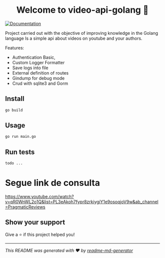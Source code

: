 <h1 align="center">Welcome to video-api-golang 👋</h1>
<p>
  <a href="todo documentation" target="_blank">
    <img alt="Documentation" src="https://img.shields.io/badge/documentation-yes-brightgreen.svg" />
  </a>
</p>

Project carried out with the objective of improving knowledge in the Golang language
Is a simple api about videos on youtube and your authors.

Features:

 - Authentication Basic,
 - Custom Logger Formatter
 - Save logs into file
 - External definition of routes
 - Gindump for debug mode 
 - Crud with sqlite3 and Gorm

## Install

```sh
go build 
```

## Usage

```sh
go run main.go
```

## Run tests

```sh
todo ...
```

# Segue link de consulta
https://www.youtube.com/watch?v=qR0WnWL2o1Q&list=PL3eAkoh7fypr8zrkiygiY1e9osoqjoV9w&ab_channel=PragmaticReviews


## Show your support

Give a ⭐️ if this project helped you!

***
_This README was generated with ❤️ by [readme-md-generator](https://github.com/kefranabg/readme-md-generator)_
